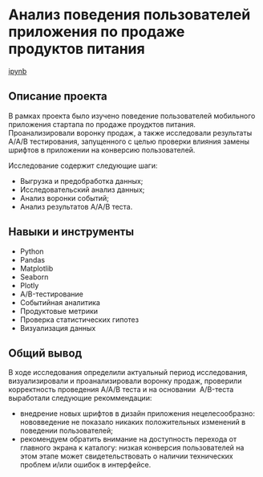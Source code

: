 # Анализ поведения пользователей приложения по продаже продуктов питания
[ipynb](https://github.com/KristinaBalchugova/Portfolio/blob/main/%D0%90%D0%BD%D0%B0%D0%BB%D0%B8%D0%B7%20%D0%BF%D0%BE%D0%B2%D0%B5%D0%B4%D0%B5%D0%BD%D0%B8%D1%8F%20%D0%BF%D0%BE%D0%BB%D1%8C%D0%B7%D0%BE%D0%B2%D0%B0%D1%82%D0%B5%D0%BB%D0%B5%D0%B9%20%D0%BF%D1%80%D0%B8%D0%BB%D0%BE%D0%B6%D0%B5%D0%BD%D0%B8%D1%8F%20%D0%BF%D0%BE%20%D0%BF%D1%80%D0%BE%D0%B4%D0%B0%D0%B6%D0%B5%20%D0%BF%D1%80%D0%BE%D0%B4%D1%83%D0%BA%D1%82%D0%BE%D0%B2%20%D0%BF%D0%B8%D1%82%D0%B0%D0%BD%D0%B8%D1%8F/10.%20%D0%90%D0%BD%D0%B0%D0%BB%D0%B8%D0%B7%20%D0%BF%D0%BE%D0%B2%D0%B5%D0%B4%D0%B5%D0%BD%D0%B8%D1%8F%20%D0%BF%D0%BE%D0%BB%D1%8C%D0%B7%D0%BE%D0%B2%D0%B0%D1%82%D0%B5%D0%BB%D0%B5%D0%B8%CC%86%20%D0%BF%D1%80%D0%B8%D0%BB%D0%BE%D0%B6%D0%B5%D0%BD%D0%B8%D1%8F%20%D0%BF%D0%BE%20%D0%BF%D1%80%D0%BE%D0%B4%D0%B0%D0%B6%D0%B5%20%D0%BF%D1%80%D0%BE%D0%B4%D1%83%D0%BA%D1%82%D0%BE%D0%B2%20%D0%BF%D0%B8%D1%82%D0%B0%D0%BD%D0%B8%D1%8F.ipynb)
## Описание проекта

В рамках проекта было изучено поведение пользователей мобильного приложения стартапа по продаже проудктов питания. Проанализировали воронку продаж, а также исследовали результаты A/A/B тестирования, запущенного с целью проверки влияния замены шрифтов в приложении на конверсию пользователей.

Исследование содержит следующие шаги:

- Выгрузка и предобработка данных;
- Исследовательский анализ данных;
- Анализ воронки событий;
- Анализ результатов A/A/B теста.


## Навыки и инструменты

- Python
- Pandas
- Matplotlib
- Seaborn
- Plotly
- A/B-тестирование
- Событийная аналитика
- Продуктовые метрики
- Проверка статистических гипотез
- Визуализация данных

## Общий вывод 

В ходе исследования определили актуальный период исследования, визуализировали и проанализировали воронку продаж, проверили корректность проведения A/A/B теста и на основании  A/B-теста выработали следующие рекоммендации:

- внедрение новых шрифтов в дизайн приложения нецелесообразно: нововведение не показало никаких положительных изменений в поведении пользователей;
- рекомендуем обратить внимание на доступность перехода от главного экрана к каталогу: низкая конверсия пользователей на этом этапе может свидетельствовать о наличии технических проблем и/или ошибок в интерфейсе.

